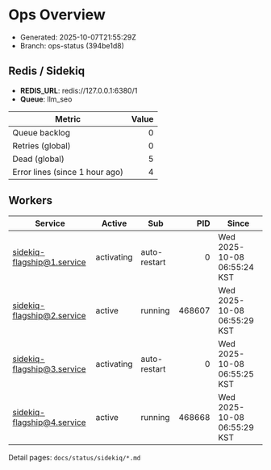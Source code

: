 # Ops Overview

- Generated: 2025-10-07T21:55:29Z
- Branch: ops-status (394be1d8)

## Redis / Sidekiq
- **REDIS_URL**: redis://127.0.0.1:6380/1
- **Queue**: llm_seo

| Metric | Value |
|---|---:|
| Queue backlog | 0 |
| Retries (global) | 0 |
| Dead (global) | 5 |
| Error lines (since 1 hour ago) | 4 |

## Workers
| Service | Active | Sub | PID | Since |
|---|---|---|---:|---|
| sidekiq-flagship@1.service | activating | auto-restart | 0 | Wed 2025-10-08 06:55:24 KST |
| sidekiq-flagship@2.service | active | running | 468607 | Wed 2025-10-08 06:55:29 KST |
| sidekiq-flagship@3.service | activating | auto-restart | 0 | Wed 2025-10-08 06:55:25 KST |
| sidekiq-flagship@4.service | active | running | 468668 | Wed 2025-10-08 06:55:29 KST |

Detail pages: `docs/status/sidekiq/*.md`
